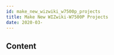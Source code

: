 ```yaml
---
id: make_new_wizwiki_w7500p_projects
title: Make New WIZwiki-W7500P Projects
date: 2020-03-
---
```



## Content